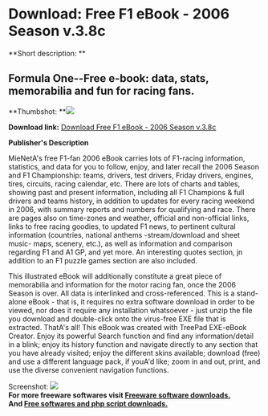 # Download: Free F1 eBook - 2006 Season v.3.8c

**Short description: **

## Formula One--Free e-book: data, stats, memorabilia and fun for racing fans.

  
**Thumbshot: **![](http://www.freewarefiles.com/screenshot/tp_f1ebook_md.gif)   
  
**Download link:** [Download Free F1 eBook - 2006 Season v.3.8c](http://freesoftwares.boysofts.com/Free-F-EBook---Season-Vc_program_19690.html)  
  

**Publisher's Description**  
  

MieNetA's free F1-fan 2006 eBook carries lots of F1-racing information,
statistics, and data for you to follow, enjoy, and later recall the 2006
Season and F1 Championship: teams, drivers, test drivers, Friday drivers,
engines, tires, circuits, racing calendar, etc. There are lots of charts and
tables, showing past and present information, including all F1 Champions &
full drivers and teams history, in addition to updates for every racing
weekend in 2006, with summary reports and numbers for qualifying and race.
There are pages also on time-zones and weather, official and non-official
links, links to free racing goodies, to updated F1 news, to pertinent cultural
information (countries, national anthems -stream/download and sheet music-
maps, scenery, etc.), as well as information and comparison regarding F1 and
A1 GP, and yet more. An interesting quotes section, jn addition to an F1
puzzle games section are also included.

This illustrated eBook will additionally constitute a great piece of
memorabilia and information for the motor racing fan, once the 2006 Season is
over. All data is interlinked and cross-referenced. This is a stand-alone
eBook - that is, it requires no extra software download in order to be viewed,
nor does it require any installation whatsoever - just unzip the file you
download and double-click onto the virus-free EXE file that is extracted.
ThatA's all! This eBook was created with TreePad EXE-eBook Creator. Enjoy its
powerful Search function and find any information/detail in a blink; enjoy its
history function and navigate directly to any section that you have already
visited; enjoy the different skins available; download (free) and use a
different language pack, if youA'd like; zoom in and out, print, and use the
diverse convenient navigation functions.

  
  
Screenshot: ![](http://www.freewarefiles.com/screenshot/tp_f1ebook.gif)  
**For more freeware softwares visit [Freeware software downloads.](http://freesoftwares.boysofts.com/)**   
**And [Free softwares and php script downloads.](http://www.boysofts.com/)**

